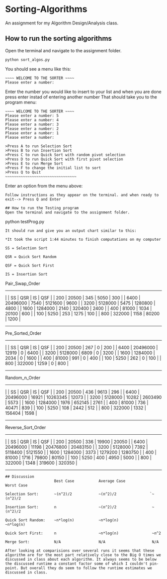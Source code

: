 # Sorting-Algorithms
An assignment for my Algorithm Design/Analysis class.

## How to run the sorting algorithms
Open the terminal and navigate to the assignment folder.
```
python sort_algos.py
```
You should see a menu like this:
```
~~~~ WELCOME TO THE SORTER ~~~~
Please enter a number:
```
Enter the number you would like to insert to your list and when you are done press enter instad of entering another number
That should take you to the program menu:
```
~~~~ WELCOME TO THE SORTER ~~~~
Please enter a number: 5
Please enter a number: 4
Please enter a number: 3
Please enter a number: 2
Please enter a number: 1
Please enter a number: 

>Press A to run Selection Sort
>Press B to run Insertion Sort
>Press C to run Quick Sort with random pivot selection
>Press D to run Quick Sort with first pivot selection
>Press E to run Merge Sort
>Press F to change the initial list to sort
>Press Q to Quit
~~~~~~~~~~~~~~~~~~~~~~~~~~~~~~~~
```
Enter an option from the menu above:
```
Follow instructions as they appear on the terminal. and when ready to exit--> Press Q and Enter

## How to run the Testing program
Open the terminal and navigate to the assignment folder.
```
python testProg.py
```
It should run and give you an output chart similar to this:

*It took the script 1:44 minutes to finish computations on my computer 

SS = Selection Sort

QSR = Quick Sort Random

QSF = Quick Sort First

IS = Insertion Sort
```
Pair_Swap_Order
_______________________
|     | SS | QSR | IS | QSF | 
| 200 | 20500 | 345 | 5050 | 300 | 
| 6400 | 20496000 | 7540 | 5121600 | 9600 | 
| 3200 | 5128000 | 5475 | 1280800 | 4800 | 
| 1600 | 1284000 | 2140 | 320400 | 2400 | 
| 400 | 81000 | 1034 | 20100 | 600 | 
| 100 | 5250 | 253 | 1275 | 100 | 
| 800 | 322000 | 1158 | 80200 | 1200 | 
_______________________


Pre_Sorted_Order
_______________________
|     | SS | QSR | IS | QSF | 
| 200 | 20500 | 267 | 0 | 200 | 
| 6400 | 20496000 | 12919 | 0 | 6400 | 
| 3200 | 5128000 | 6809 | 0 | 3200 | 
| 1600 | 1284000 | 2034 | 0 | 1600 | 
| 400 | 81000 | 991 | 0 | 400 | 
| 100 | 5250 | 262 | 0 | 100 | 
| 800 | 322000 | 1259 | 0 | 800 | 
_______________________


Random_n_Order
_______________________
|     | SS | QSR | IS | QSF | 
| 200 | 20500 | 436 | 9613 | 296 | 
| 6400 | 20496000 | 16921 | 10263345 | 12073 | 
| 3200 | 5128000 | 10282 | 2603490 | 5573 | 
| 1600 | 1284000 | 1976 | 652145 | 2761 | 
| 400 | 81000 | 736 | 40471 | 839 | 
| 100 | 5250 | 108 | 2442 | 512 | 
| 800 | 322000 | 1332 | 156404 | 1598 | 
_______________________


Reverse_Sort_Order
_______________________
|     | SS | QSR | IS | QSF | 
| 200 | 20500 | 336 | 19900 | 20050 | 
| 6400 | 20496000 | 11198 | 20476800 | 20483150 | 
| 3200 | 5128000 | 7392 | 5118400 | 5121550 | 
| 1600 | 1284000 | 3373 | 1279200 | 1280750 | 
| 400 | 81000 | 1716 | 79800 | 80150 | 
| 100 | 5250 | 400 | 4950 | 5000 | 
| 800 | 322000 | 1348 | 319600 | 320350 | 
_______________________

```
## Discussion
                      Best Case           Average Case            Worst Case

Selection Sort:       ~(n^2)/2            ~(n^2)/2               `~(n^2)/2

Insertion Sort:       n                   ~(n^2)/2                ~(n^2)/2

Quick Sort Random:    ~n*log(n)           ~n*log(n)               ~n*log(n)

Quick Sort First:     n                   ~n*log(n)               ~n^2

Merge Sort:           N/A                 N/A                     N/A

After looking at comparisions over several runs it seems that these algorithm are for the most part relatively close to the Big O times we discussed in class about each algorithm. It always seems to be below the discussed runtime a constant factor some of which I couldn't pin-point. But overall they do seem to follow the runtime estimates we discussed in class. 
